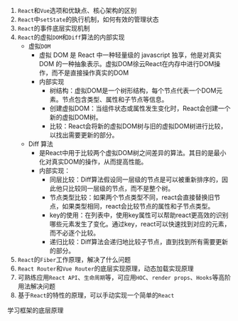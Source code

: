 1. `React`和`Vue`选项和优缺点、核心架构的区别
2. `React`中`setState`的执行机制，如何有效的管理状态
3. `React`的事件底层实现机制
4. `React`的虚拟`DOM`和`Diff`算法的内部实现
   - 虚拟`DOM`
     - 虚拟 DOM 是 React 中一种轻量级的 javascript 独享，他是对真实 DOM 的一种抽象表示。虚拟DOM徐云React在内存中进行DOM操作，而不是直接操作真实的DOM
     - 内部实现
       - 树结构：虚拟DOM是一个树形结构，每个节点代表一个DOM元素。节点包含类型、属性和子节点等信息。
       - 创建虚拟DOM：当组件状态或属性发生变化时，React会创建一个新的虚拟DOM树。
       - 比较：React会将新的虚拟DOM树与旧的虚拟DOM树进行比较，以找出需要更新的部分。
   - Diff 算法
     - 是React中用于比较两个虚拟DOM树之间差异的算法。其目的是最小化对真实DOM的操作，从而提高性能。
     - 内部实现：
       - 同层比较：Diff算法假设同一层级的节点是可以被重新排序的，因此他只比较同一层级的节点，而不是整个树。
       - 节点类型比较：如果两个节点类型不同，react会直接替换旧节点，如果类型相同，react会比较节点的属性和子节点类型。
       - key的使用：在列表中，使用key属性可以帮助react更高效的识别哪些元素发生了变化。通过key，react可以快速找到对应的元素，而不必逐个比较。
       - 递归比较：Diff算法会递归地比较子节点，直到找到所有需要更新的部分。 
5. `React`的`Fiber`工作原理，解决了什么问题
6. `React Router`和`Vue Router`的底层实现原理，动态加载实现原理
7. 可熟练应用`React API`、`生命周期`等，可应用`HOC`、`render props`、`Hooks`等高阶用法解决问题
8. 基于`React`的特性的原理，可以手动实现一个简单的`React`

学习框架的底层原理